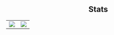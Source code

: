 <h2 align="center">Stats</h2>
<p align="center">
<table>
  <tr>
    <td align="center" style="padding=0;width=50%;">
      <img src="https://github-readme-streak-stats.herokuapp.com/?user=ayxsth&theme=react&hide_border=true&stroke=0000&background=0d1117" />
    </td>
    <td align="center" style="padding=0;width=50%;">
      <img src="https://github-readme-stats.vercel.app/api/top-langs/?username=ayxsth&langs_count=8&count_private=true&layout=compact&theme=react&hide_border=true&bg_color=0d1117" />
    </td>
  </tr>
</table>
</p>
